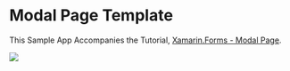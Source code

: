 # Modal Page Template
This Sample App Accompanies the Tutorial, 
[Xamarin.Forms - Modal Page](http://www.infobrother.com/Tutorial/Xamarin/xamarin-modal-page).

![](https://i.imgur.com/GT8X30t.png)

